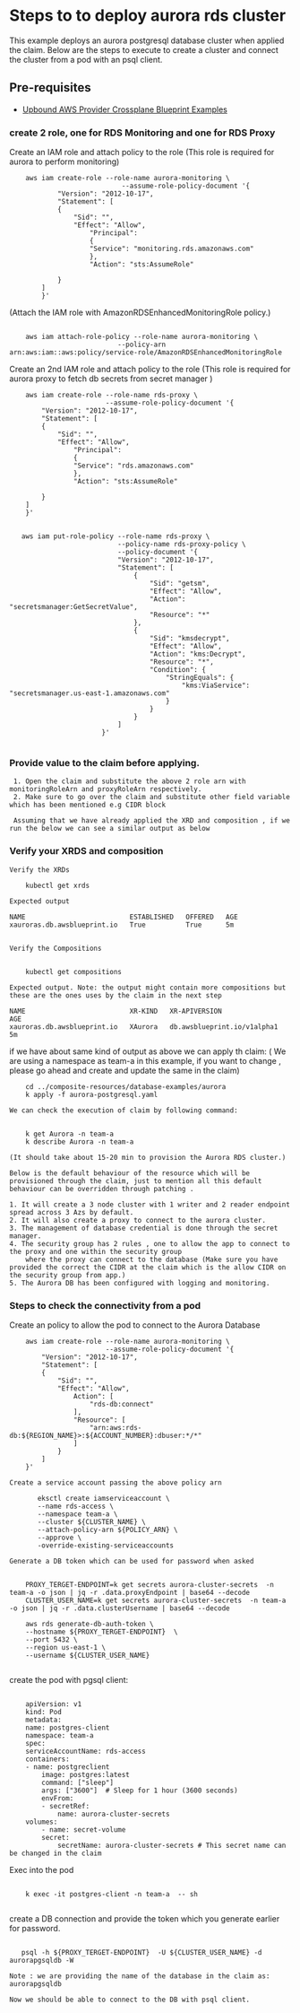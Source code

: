 # Steps to to deploy aurora rds cluster
This example deploys an aurora postgresql database cluster when applied the claim. Below are the steps to execute to
create a cluster and connect the cluster from a pod with an psql client.

## Pre-requisites
 - [Upbound AWS Provider Crossplane Blueprint Examples](../../README.md)


### create 2 role, one for RDS Monitoring and one for RDS Proxy

Create an IAM role and attach policy to the role (This role is required for aurora to perform monitoring)
    
```shell
    aws iam create-role --role-name aurora-monitoring \
                            --assume-role-policy-document '{
            "Version": "2012-10-17",
            "Statement": [
            {
                "Sid": "",
                "Effect": "Allow",
                    "Principal":
                    {
                    "Service": "monitoring.rds.amazonaws.com"
                    },
                    "Action": "sts:AssumeRole"

            }
        ]
        }'
 ```
 (Attach the IAM role with AmazonRDSEnhancedMonitoringRole policy.)

```shell
    
    aws iam attach-role-policy --role-name aurora-monitoring \
                           --policy-arn arn:aws:iam::aws:policy/service-role/AmazonRDSEnhancedMonitoringRole

```

  Create an 2nd IAM role and attach policy to the role (This role is required for aurora proxy to fetch db secrets from secret manager )

```shell
    aws iam create-role --role-name rds-proxy \
                        --assume-role-policy-document '{    
        "Version": "2012-10-17",
        "Statement": [
        {
            "Sid": "",
            "Effect": "Allow",
                "Principal":
                {
                "Service": "rds.amazonaws.com"
                },
                "Action": "sts:AssumeRole"

        }
    ]
    }'
```

 ```shell

    aws iam put-role-policy --role-name rds-proxy \
                            --policy-name rds-proxy-policy \  
                            --policy-document '{
                            "Version": "2012-10-17",
                            "Statement": [
                                {
                                    "Sid": "getsm",
                                    "Effect": "Allow",
                                    "Action": "secretsmanager:GetSecretValue",
                                    "Resource": "*"
                                },
                                {
                                    "Sid": "kmsdecrypt",
                                    "Effect": "Allow",
                                    "Action": "kms:Decrypt",
                                    "Resource": "*",
                                    "Condition": {
                                        "StringEquals": {
                                            "kms:ViaService": "secretsmanager.us-east-1.amazonaws.com"
                                        }
                                    }
                                }
                            ]
                        }'
  
```
  ### Provide value to the claim before applying.
     
     1. Open the claim and substitute the above 2 role arn with monitoringRoleArn and proxyRoleArn respectively.
     2. Make sure to go over the claim and substitute other field variable which has been mentioned e.g CIDR block
    
     Assuming that we have already applied the XRD and composition , if we run the below we can see a similar output as below
 ### Verify your XRDS and composition

    Verify the XRDs
```shell
    kubectl get xrds
```
    Expected output

    NAME                          ESTABLISHED   OFFERED   AGE
    xauroras.db.awsblueprint.io   True          True      5m
    

    Verify the Compositions
    
 ```shell
    
     kubectl get compositions
```    
    Expected output. Note: the output might contain more compositions but these are the ones uses by the claim in the next step
       
    NAME                          XR-KIND   XR-APIVERSION                 AGE
    xauroras.db.awsblueprint.io   XAurora   db.awsblueprint.io/v1alpha1   5m


   if we have about same kind of output as above we can apply th claim: ( We are using a namespace as team-a in this example, if you want to change , please go ahead and create and update the same in the claim)

 ```shell
     cd ../composite-resources/database-examples/aurora
     k apply -f aurora-postgresql.yaml

```
    We can check the execution of claim by following command:

 ```shell
     
     k get Aurora -n team-a
     k describe Aurora -n team-a

```
    (It should take about 15-20 min to provision the Aurora RDS cluster.)
    
    Below is the default behaviour of the resource which will be provisioned through the claim, just to mention all this default behaviour can be overridden through patching .

    1. It will create a 3 node cluster with 1 writer and 2 reader endpoint spread across 3 Azs by default.
    2. It will also create a proxy to connect to the aurora cluster.
    3. The management of database credential is done through the secret manager.
    4. The security group has 2 rules , one to allow the app to connect to the proxy and one within the security group
        where the proxy can connect to the database (Make sure you have provided the correct the CIDR at the claim which is the allow CIDR on the security group from app.)
    5. The Aurora DB has been configured with logging and monitoring.

 ### Steps to check the connectivity from a pod 

Create an  policy to allow the pod to connect to the Aurora Database
  
```shell
    aws iam create-role --role-name aurora-monitoring \
                        --assume-role-policy-document '{    
        "Version": "2012-10-17",
        "Statement": [
        {
            "Sid": "",
            "Effect": "Allow",
                Action": [
                    "rds-db:connect"
                ],
                "Resource": [
                    "arn:aws:rds-db:${REGION_NAME}>:${ACCOUNT_NUMBER}:dbuser:*/*"
                ]
            }
        ]
    }'
```
    
    Create a service account passing the above policy arn

 ```shell
        eksctl create iamserviceaccount \
        --name rds-access \
        --namespace team-a \
        --cluster ${CLUSTER_NAME} \
        --attach-policy-arn ${POLICY_ARN} \
        --approve \
        -override-existing-serviceaccounts
``` 
    Generate a DB token which can be used for password when asked
    
```shell
    
    PROXY_TERGET-ENDPOINT=k get secrets aurora-cluster-secrets  -n team-a -o json | jq -r .data.proxyEndpoint | base64 --decode
    CLUSTER_USER_NAME=k get secrets aurora-cluster-secrets  -n team-a -o json | jq -r .data.clusterUsername | base64 --decode
    
    aws rds generate-db-auth-token \
    --hostname ${PROXY_TERGET-ENDPOINT}  \
    --port 5432 \
    --region us-east-1 \
    --username ${CLUSTER_USER_NAME}
    
```
   create the pod with pgsql client:

```shell

    apiVersion: v1
    kind: Pod
    metadata:
    name: postgres-client
    namespace: team-a
    spec:
    serviceAccountName: rds-access
    containers:
    - name: postgreclient
        image: postgres:latest
        command: ["sleep"]
        args: ["3600"]  # Sleep for 1 hour (3600 seconds)
        envFrom:
        - secretRef:
            name: aurora-cluster-secrets
    volumes:
        - name: secret-volume
        secret:
            secretName: aurora-cluster-secrets # This secret name can be changed in the claim
```

   Exec into the pod

```shell

    k exec -it postgres-client -n team-a  -- sh
   
```

   create a DB connection and provide the token which you generate earlier for password.

```shell
   
   psql -h ${PROXY_TERGET-ENDPOINT}  -U ${CLUSTER_USER_NAME} -d aurorapgsqldb -W
```
    Note : we are providing the name of the database in the claim as:  aurorapgsqldb
   
    Now we should be able to connect to the DB with psql client.
